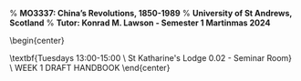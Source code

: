 % **MO3337: China’s Revolutions, 1850-1989**
% **University of St Andrews, Scotland**
% **Tutor: Konrad M. Lawson - Semester 1 Martinmas 2024**

\begin{center}

 \textbf{Tuesdays 13:00-15:00
\\ St Katharine's Lodge 0.02 - Seminar Room}
\\ WEEK 1 DRAFT HANDBOOK
\end{center}


